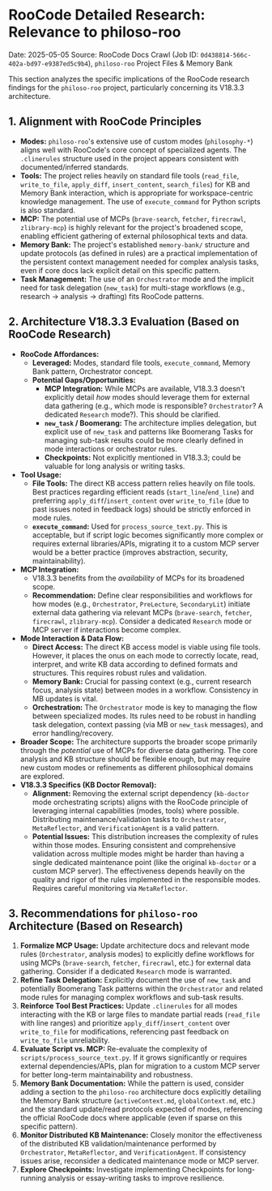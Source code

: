 # RooCode Detailed Research: Relevance to philoso-roo

Date: 2025-05-05
Source: RooCode Docs Crawl (Job ID: `0d438814-566c-402a-bd97-e9387ed5c9b4`), `philoso-roo` Project Files & Memory Bank

This section analyzes the specific implications of the RooCode research findings for the `philoso-roo` project, particularly concerning its V18.3.3 architecture.

## 1. Alignment with RooCode Principles

- **Modes:** `philoso-roo`'s extensive use of custom modes (`philosophy-*`) aligns well with RooCode's core concept of specialized agents. The `.clinerules` structure used in the project appears consistent with documented/inferred standards.
- **Tools:** The project relies heavily on standard file tools (`read_file`, `write_to_file`, `apply_diff`, `insert_content`, `search_files`) for KB and Memory Bank interaction, which is appropriate for workspace-centric knowledge management. The use of `execute_command` for Python scripts is also standard.
- **MCP:** The potential use of MCPs (`brave-search`, `fetcher`, `firecrawl`, `zlibrary-mcp`) is highly relevant for the project's broadened scope, enabling efficient gathering of external philosophical texts and data.
- **Memory Bank:** The project's established `memory-bank/` structure and update protocols (as defined in rules) are a practical implementation of the persistent context management needed for complex analysis tasks, even if core docs lack explicit detail on this specific pattern.
- **Task Management:** The use of an `Orchestrator` mode and the implicit need for task delegation (`new_task`) for multi-stage workflows (e.g., research -> analysis -> drafting) fits RooCode patterns.

## 2. Architecture V18.3.3 Evaluation (Based on RooCode Research)

- **RooCode Affordances:**
    - **Leveraged:** Modes, standard file tools, `execute_command`, Memory Bank pattern, Orchestrator concept.
    - **Potential Gaps/Opportunities:**
        - **MCP Integration:** While MCPs are available, V18.3.3 doesn't explicitly detail *how* modes should leverage them for external data gathering (e.g., which mode is responsible? `Orchestrator`? A dedicated `Research` mode?). This should be clarified.
        - **`new_task` / Boomerang:** The architecture implies delegation, but explicit use of `new_task` and patterns like Boomerang Tasks for managing sub-task results could be more clearly defined in mode interactions or orchestrator rules.
        - **Checkpoints:** Not explicitly mentioned in V18.3.3; could be valuable for long analysis or writing tasks.
- **Tool Usage:**
    - **File Tools:** The direct KB access pattern relies heavily on file tools. Best practices regarding efficient reads (`start_line`/`end_line`) and preferring `apply_diff`/`insert_content` over `write_to_file` (due to past issues noted in feedback logs) should be strictly enforced in mode rules.
    - **`execute_command`:** Used for `process_source_text.py`. This is acceptable, but if script logic becomes significantly more complex or requires external libraries/APIs, migrating it to a custom MCP server would be a better practice (improves abstraction, security, maintainability).
- **MCP Integration:**
    - V18.3.3 benefits from the *availability* of MCPs for its broadened scope.
    - **Recommendation:** Define clear responsibilities and workflows for how modes (e.g., `Orchestrator`, `PreLecture`, `SecondaryLit`) initiate external data gathering via relevant MCPs (`brave-search`, `fetcher`, `firecrawl`, `zlibrary-mcp`). Consider a dedicated `Research` mode or MCP server if interactions become complex.
- **Mode Interaction & Data Flow:**
    - **Direct Access:** The direct KB access model is viable using file tools. However, it places the onus on each mode to correctly locate, read, interpret, and write KB data according to defined formats and structures. This requires robust rules and validation.
    - **Memory Bank:** Crucial for passing context (e.g., current research focus, analysis state) between modes in a workflow. Consistency in MB updates is vital.
    - **Orchestration:** The `Orchestrator` mode is key to managing the flow between specialized modes. Its rules need to be robust in handling task delegation, context passing (via MB or `new_task` messages), and error handling/recovery.
- **Broader Scope:** The architecture supports the broader scope primarily through the *potential* use of MCPs for diverse data gathering. The core analysis and KB structure should be flexible enough, but may require new custom modes or refinements as different philosophical domains are explored.
- **V18.3.3 Specifics (KB Doctor Removal):**
    - **Alignment:** Removing the external script dependency (`kb-doctor` mode orchestrating scripts) aligns with the RooCode principle of leveraging internal capabilities (modes, tools) where possible. Distributing maintenance/validation tasks to `Orchestrator`, `MetaReflector`, and `VerificationAgent` is a valid pattern.
    - **Potential Issues:** This distribution increases the complexity of rules within those modes. Ensuring consistent and comprehensive validation across multiple modes might be harder than having a single dedicated maintenance point (like the original `kb-doctor` or a custom MCP server). The effectiveness depends heavily on the quality and rigor of the rules implemented in the responsible modes. Requires careful monitoring via `MetaReflector`.

## 3. Recommendations for `philoso-roo` Architecture (Based on Research)

1.  **Formalize MCP Usage:** Update architecture docs and relevant mode rules (`Orchestrator`, analysis modes) to explicitly define workflows for using MCPs (`brave-search`, `fetcher`, `firecrawl`, etc.) for external data gathering. Consider if a dedicated `Research` mode is warranted.
2.  **Refine Task Delegation:** Explicitly document the use of `new_task` and potentially Boomerang Task patterns within the `Orchestrator` and related mode rules for managing complex workflows and sub-task results.
3.  **Reinforce Tool Best Practices:** Update `.clinerules` for all modes interacting with the KB or large files to mandate partial reads (`read_file` with line ranges) and prioritize `apply_diff`/`insert_content` over `write_to_file` for modifications, referencing past feedback on `write_to_file` unreliability.
4.  **Evaluate Script vs. MCP:** Re-evaluate the complexity of `scripts/process_source_text.py`. If it grows significantly or requires external dependencies/APIs, plan for migration to a custom MCP server for better long-term maintainability and robustness.
5.  **Memory Bank Documentation:** While the pattern is used, consider adding a section to the `philoso-roo` architecture docs explicitly detailing the Memory Bank structure (`activeContext.md`, `globalContext.md`, etc.) and the standard update/read protocols expected of modes, referencing the official RooCode docs where applicable (even if sparse on this specific pattern).
6.  **Monitor Distributed KB Maintenance:** Closely monitor the effectiveness of the distributed KB validation/maintenance performed by `Orchestrator`, `MetaReflector`, and `VerificationAgent`. If consistency issues arise, reconsider a dedicated maintenance mode or MCP server.
7.  **Explore Checkpoints:** Investigate implementing Checkpoints for long-running analysis or essay-writing tasks to improve resilience.